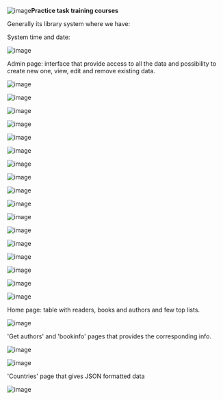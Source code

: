 ![image](https://github.com/yankee-co/Library-System/assets/72886859/00661a7b-5dfb-4bdd-8b6a-c1bc84afafc2)**Practice task training courses**

Generally its library system where we have:

System time and date:

![image](https://github.com/yankee-co/Library-System/assets/72886859/158a659a-80c8-41ea-89f2-5b8f0fc6ef19)

Admin page: interface that provide access to all the data and possibility to create new one, view, edit and remove existing data.

![image](https://github.com/yankee-co/Library-System/assets/72886859/1f2fbf8a-6430-436f-9803-6837dc1f91c8)

![image](https://github.com/yankee-co/Library-System/assets/72886859/fff2d039-2835-4e08-bfb1-c05a784aeca2)

![image](https://github.com/yankee-co/Library-System/assets/72886859/01441829-828e-4a7d-877d-775482adb8fc)

![image](https://github.com/yankee-co/Library-System/assets/72886859/bad0db5e-8cff-49d2-ae7b-ce671744c677)

![image](https://github.com/yankee-co/Library-System/assets/72886859/a27e1a52-c1db-4c9f-b514-d4eb5ddaa46d)

![image](https://github.com/yankee-co/Library-System/assets/72886859/5430bd1c-b656-47cc-aacf-f349f0d90d63)

![image](https://github.com/yankee-co/Library-System/assets/72886859/01499c6b-bc7e-4292-acb2-36af6de079f1)

![image](https://github.com/yankee-co/Library-System/assets/72886859/4ec25274-f5bc-4925-9b92-efeb7832d7e9)

![image](https://github.com/yankee-co/Library-System/assets/72886859/515b20af-59a3-45bc-b144-0d9911c5ee25)

![image](https://github.com/yankee-co/Library-System/assets/72886859/9fd0e15a-fbf1-458b-8f53-c242b962688a)

![image](https://github.com/yankee-co/Library-System/assets/72886859/8d7f6b2e-7fc9-45f8-9824-684d2fb686bc)

![image](https://github.com/yankee-co/Library-System/assets/72886859/c821bbf8-5a8b-48f2-a11d-843dad2e52c5)

![image](https://github.com/yankee-co/Library-System/assets/72886859/9d815e47-1617-473d-8725-1a4d294bdf15)

![image](https://github.com/yankee-co/Library-System/assets/72886859/d3cafbaf-f4c2-4acd-9c8b-27969819eef3)

![image](https://github.com/yankee-co/Library-System/assets/72886859/edbca01b-6436-436f-b9f8-cf64d74aae55)

![image](https://github.com/yankee-co/Library-System/assets/72886859/42a6484c-7f37-43c5-8c4c-6928ffb78c41)

![image](https://github.com/yankee-co/Library-System/assets/72886859/e7574959-563a-48cd-9beb-2c03f54c8680)

Home page: table with readers, books and authors and few top lists.

![image](https://github.com/yankee-co/Library-System/assets/72886859/2838291d-20ed-40ce-a2cd-49d81b5f017e)

'Get authors' and 'bookinfo' pages that provides the corresponding info.

![image](https://github.com/yankee-co/Library-System/assets/72886859/eec4ea8a-2434-4667-bc68-84556ac61ecb)

![image](https://github.com/yankee-co/Library-System/assets/72886859/8019ad02-5d8b-41db-98d2-2eb9e587a7b6)

'Countries' page that gives JSON formatted data  

![image](https://github.com/yankee-co/Library-System/assets/72886859/c848d56e-052e-403a-a81f-1709e0ea7141)

